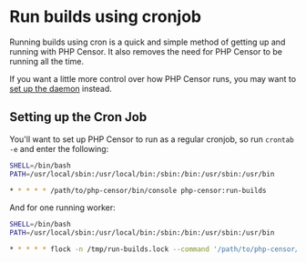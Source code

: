 Run builds using cronjob
========================

Running builds using cron is a quick and simple method of getting up and running with PHP Censor. It also removes the need for PHP Censor to be running all the time.

If you want a little more control over how PHP Censor runs, you may want to [set up the daemon](workers/daemon.md) instead.

Setting up the Cron Job
-----------------------

You'll want to set up PHP Censor to run as a regular cronjob, so run `crontab -e` and enter the following:

```sh
SHELL=/bin/bash
PATH=/usr/local/sbin:/usr/local/bin:/sbin:/bin:/usr/sbin:/usr/bin

* * * * * /path/to/php-censor/bin/console php-censor:run-builds
```

And for one running worker:

```sh
SHELL=/bin/bash
PATH=/usr/local/sbin:/usr/local/bin:/sbin:/bin:/usr/sbin:/usr/bin

* * * * * flock -n /tmp/run-builds.lock --command '/path/to/php-censor/bin/console php-censor:run-builds'
```

